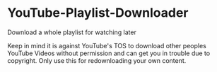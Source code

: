 # YouTube-Playlist-Downloader
Download a whole playlist for watching later

Keep in mind it is against YouTube's TOS to download other peoples YouTube Videos without permission and can get you in trouble due to copyright. Only use this for redownloading your own content.
